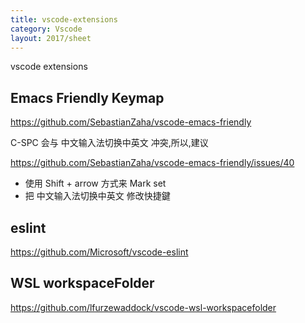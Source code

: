 ```yaml
---
title: vscode-extensions
category: Vscode
layout: 2017/sheet
---
```


vscode extensions

## Emacs Friendly Keymap

https://github.com/SebastianZaha/vscode-emacs-friendly

C-SPC 会与 中文输入法切换中英文 冲突,所以,建议

https://github.com/SebastianZaha/vscode-emacs-friendly/issues/40

- 使用 Shift + arrow 方式来 Mark set 
- 把 中文输入法切换中英文 修改快捷鍵

## eslint

https://github.com/Microsoft/vscode-eslint

## WSL workspaceFolder

https://github.com/lfurzewaddock/vscode-wsl-workspacefolder
